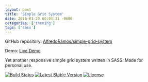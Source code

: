 ```yaml
---
layout: post
title: 'Simple Grid System'
date: 2016-01-20 00:04:31 -0600
categories: ['theming']
tags: ['sass']
---
```


GitHub repository: [AlfredoRamos/simple-grid-system](https://github.com/AlfredoRamos/simple-grid-system)

Demo: [Live Demo](/simple-grid-system)

Yet another responsive simple grid system written in SASS. Made for personal use.

[![Build Status](https://img.shields.io/travis/AlfredoRamos/simple-grid-system.svg?style=flat-square&maxAge=3600)](https://travis-ci.org/AlfredoRamos/simple-grid-system) [![Latest Stable Version](https://img.shields.io/github/tag/AlfredoRamos/simple-grid-system.svg?style=flat-square&label=stable&maxAge=3600)](https://github.com/AlfredoRamos/simple-grid-system/releases) [![License](https://img.shields.io/github/license/AlfredoRamos/simple-grid-system.svg?style=flat-square)](https://raw.githubusercontent.com/AlfredoRamos/simple-grid-system/master/LICENSE)
